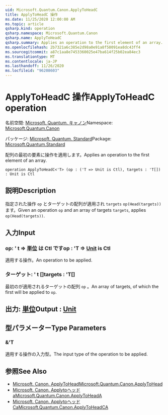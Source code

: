 ```yaml
---
uid: Microsoft.Quantum.Canon.ApplyToHeadC
title: ApplyToHeadC 操作
ms.date: 11/25/2020 12:00:00 AM
ms.topic: article
qsharp.kind: operation
qsharp.namespace: Microsoft.Quantum.Canon
qsharp.name: ApplyToHeadC
qsharp.summary: Applies an operation to the first element of an array.
ms.openlocfilehash: 2b7321a6c385e2d98a0e91a8f58091ea8dc43ff4
ms.sourcegitcommit: a87c1aa8e7453360025e47ba614f25b02ea84ec3
ms.translationtype: MT
ms.contentlocale: ja-JP
ms.lasthandoff: 11/26/2020
ms.locfileid: "96208603"
---
```

# <a name="applytoheadc-operation"></a><span data-ttu-id="de94c-102">ApplyToHeadC 操作</span><span class="sxs-lookup"><span data-stu-id="de94c-102">ApplyToHeadC operation</span></span>

<span data-ttu-id="de94c-103">名前空間: [Microsoft. Quantum. キャノン](xref:Microsoft.Quantum.Canon)</span><span class="sxs-lookup"><span data-stu-id="de94c-103">Namespace: [Microsoft.Quantum.Canon](xref:Microsoft.Quantum.Canon)</span></span>

<span data-ttu-id="de94c-104">パッケージ: [Microsoft. Quantum. Standard](https://nuget.org/packages/Microsoft.Quantum.Standard)</span><span class="sxs-lookup"><span data-stu-id="de94c-104">Package: [Microsoft.Quantum.Standard](https://nuget.org/packages/Microsoft.Quantum.Standard)</span></span>


<span data-ttu-id="de94c-105">配列の最初の要素に操作を適用します。</span><span class="sxs-lookup"><span data-stu-id="de94c-105">Applies an operation to the first element of an array.</span></span>

```qsharp
operation ApplyToHeadC<'T> (op : ('T => Unit is Ctl), targets : 'T[]) : Unit is Ctl
```


## <a name="description"></a><span data-ttu-id="de94c-106">説明</span><span class="sxs-lookup"><span data-stu-id="de94c-106">Description</span></span>

<span data-ttu-id="de94c-107">指定された操作 `op` とターゲットの配列が適用され `targets` `op(Head(targets))` ます。</span><span class="sxs-lookup"><span data-stu-id="de94c-107">Given an operation `op` and an array of targets `targets`, applies `op(Head(targets))`.</span></span>

## <a name="input"></a><span data-ttu-id="de94c-108">入力</span><span class="sxs-lookup"><span data-stu-id="de94c-108">Input</span></span>

### <a name="op--t--unit--is-ctl"></a><span data-ttu-id="de94c-109">op: ' t => [単位](xref:microsoft.quantum.lang-ref.unit)  は Ctl です</span><span class="sxs-lookup"><span data-stu-id="de94c-109">op : 'T => [Unit](xref:microsoft.quantum.lang-ref.unit)  is Ctl</span></span>

<span data-ttu-id="de94c-110">適用する操作。</span><span class="sxs-lookup"><span data-stu-id="de94c-110">An operation to be applied.</span></span>


### <a name="targets--t"></a><span data-ttu-id="de94c-111">ターゲット: ' t []</span><span class="sxs-lookup"><span data-stu-id="de94c-111">targets : 'T[]</span></span>

<span data-ttu-id="de94c-112">最初のが適用されるターゲットの配列 `op` 。</span><span class="sxs-lookup"><span data-stu-id="de94c-112">An array of targets, of which the first will be applied to `op`.</span></span>



## <a name="output--unit"></a><span data-ttu-id="de94c-113">出力: [単位](xref:microsoft.quantum.lang-ref.unit)</span><span class="sxs-lookup"><span data-stu-id="de94c-113">Output : [Unit](xref:microsoft.quantum.lang-ref.unit)</span></span>



## <a name="type-parameters"></a><span data-ttu-id="de94c-114">型パラメーター</span><span class="sxs-lookup"><span data-stu-id="de94c-114">Type Parameters</span></span>

### <a name="t"></a><span data-ttu-id="de94c-115">&</span><span class="sxs-lookup"><span data-stu-id="de94c-115">'T</span></span>

<span data-ttu-id="de94c-116">適用する操作の入力型。</span><span class="sxs-lookup"><span data-stu-id="de94c-116">The input type of the operation to be applied.</span></span>

## <a name="see-also"></a><span data-ttu-id="de94c-117">参照</span><span class="sxs-lookup"><span data-stu-id="de94c-117">See Also</span></span>

- [<span data-ttu-id="de94c-118">Microsoft. Canon. ApplyToHead</span><span class="sxs-lookup"><span data-stu-id="de94c-118">Microsoft.Quantum.Canon.ApplyToHead</span></span>](xref:Microsoft.Quantum.Canon.ApplyToHead)
- [<span data-ttu-id="de94c-119">Microsoft. Canon. Applytoヘッド a</span><span class="sxs-lookup"><span data-stu-id="de94c-119">Microsoft.Quantum.Canon.ApplyToHeadA</span></span>](xref:Microsoft.Quantum.Canon.ApplyToHeadA)
- [<span data-ttu-id="de94c-120">Microsoft. Canon. Applytoヘッド Ca</span><span class="sxs-lookup"><span data-stu-id="de94c-120">Microsoft.Quantum.Canon.ApplyToHeadCA</span></span>](xref:Microsoft.Quantum.Canon.ApplyToHeadCA)